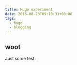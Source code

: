 ```yaml
---
title: Hugo experiment
date: 2015-08-23T09:10:31+08:00
tags: 
  - hugo
  - blogging
---
```


## woot
Just some test.
